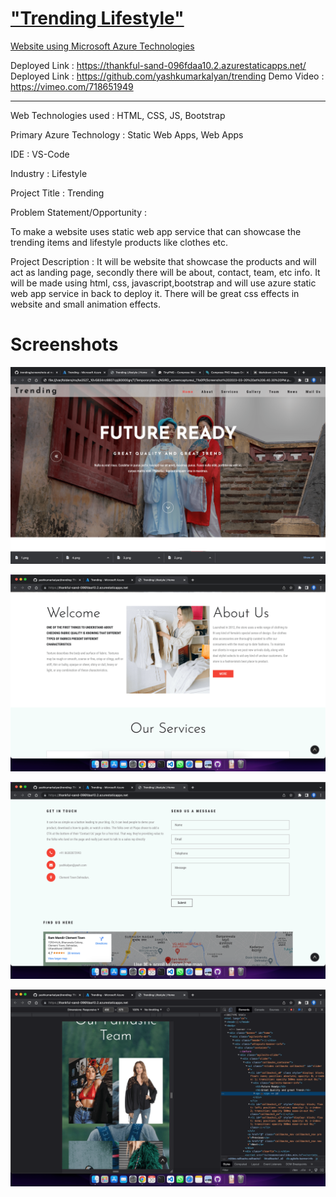 # ["Trending Lifestyle"](https://thankful-sand-096fdaa10.2.azurestaticapps.net/) 
[Website using Microsoft Azure Technologies](https://thankful-sand-096fdaa10.2.azurestaticapps.net/)

Deployed Link : https://thankful-sand-096fdaa10.2.azurestaticapps.net/
Deployed Link : https://github.com/yashkumarkalyan/trending
Demo Video : https://vimeo.com/718651949

_______________________________________________________________________________________________________________________________________________________________________

Web Technologies used : HTML, CSS, JS, Bootstrap

Primary Azure Technology : Static Web Apps, Web Apps

IDE : VS-Code

Industry : Lifestyle

Project Title : Trending 

Problem Statement/Opportunity :

To make a website uses static web app service that can showcase the trending items and lifestyle products like clothes etc.

Project Description :
It will be website that showcase the products and will act as landing page, secondly there will be about, contact, team, etc info. It will be made using html, css, javascript,bootstrap and will use azure static web app service in back to deploy it. There will be great css effects in website and small animation effects.



# Screenshots

![Screenshot 1](https://raw.githubusercontent.com/yashkumarkalyan/trending/cfe78a94bb4139ecf481f68d9c88607897f9b04f/screenshots/1.png)

![Screenshot 2](https://raw.githubusercontent.com/yashkumarkalyan/trending/cfe78a94bb4139ecf481f68d9c88607897f9b04f/screenshots/2.png)

![Screenshot 3](https://raw.githubusercontent.com/yashkumarkalyan/trending/cfe78a94bb4139ecf481f68d9c88607897f9b04f/screenshots/3.png)

![Screenshot 4](https://raw.githubusercontent.com/yashkumarkalyan/trending/cfe78a94bb4139ecf481f68d9c88607897f9b04f/screenshots/4.png)